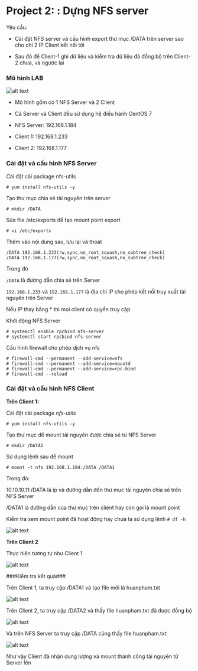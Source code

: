 # Project 2: : Dựng NFS server

Yêu cầu:

* Cài đặt NFS server và cấu hình export thư mục /DATA trên server sao cho chỉ 2 IP Client kết nối tới

* Sau đó để Client-1 ghi dữ liệu và kiểm tra dữ liệu đã đồng bộ trên Client-2 chưa, và ngược lại

### Mô hình LAB ###

![alt text](https://s3-ap-southeast-1.amazonaws.com/kipalog.com/si01kxcbia_Untitled-1.jpg)

- Mô hình gồm có 1 NFS Server và 2 Client

- Cả Server và Client đều sử dụng hệ điều hành CentOS 7

- NFS Server: 192.168.1.184

- Client 1: 192.168.1.233

- Client 2: 192.168.1.177

### Cài đặt và cấu hình NFS Server ###

Cài đặt cài package nfs-utils

` # yum install nfs-utils -y `

Tạo thư mục chia sẻ tài nguyên trên server

` # mkdir /DATA `

Sửa file /etc/exports để tạo mount point export

` # vi /etc/exports `

Thêm vào nội dung sau, lưu lại và thoát
```
/DATA 192.168.1.233(rw,sync,no_root_squash,no_subtree_check)
/DATA 192.168.1.177(rw,sync,no_root_squash,no_subtree_check) 
```
Trong đó

` /DATA ` là đường dẫn chia sẻ trên Server

` 192.168.1.233 ` và ` 192.168.1.177 ` là địa chỉ IP cho phép kết nối truy xuất tài nguyên trên Server

Nếu IP thay bằng * thì mọi client có quyền truy cập

Khởi động NFS Server
```
# systemctl enable rpcbind nfs-server
# systemctl start rpcbind nfs-server
```
Cấu hình firewall cho phép dịch vụ nfs
```
# firewall-cmd --permanent --add-service=nfs
# firewall-cmd --permanent --add-service=mountd
# firewall-cmd --permanent --add-service=rpc-bind
# firewall-cmd --reload
```
### Cài đặt và cấu hình NFS Client ###

**Trên Client 1:**

Cài đặt cài package *nfs-utils*

` # yum install nfs-utils -y `

Tạo thư mục để mount tài nguyên được chia sẻ từ NFS Server

` # mkdir /DATA1 `

Sử dụng lệnh sau để mount

` # mount -t nfs 192.168.1.184:/DATA /DATA1 `

Trong đó:

10.10.10.11:/DATA là ip và đường dẫn đến thư mục tài nguyên chia sẻ trên NFS Server

/DATA1 là đường dẫn của thư mục trên client hay còn gọi là mount point

Kiểm tra xem mount point đã hoạt động hay chưa ta sử dụng lệnh ` # df -h `

![alt text](https://s3-ap-southeast-1.amazonaws.com/kipalog.com/9f6xv128z1_Screenshot%202021-10-07%20142921.png)

**Trên Client 2**

Thực hiện tương tự như Client 1

![alt text](https://s3-ap-southeast-1.amazonaws.com/kipalog.com/timzfhcki3_Screenshot%202021-10-07%20143010.png)

###Kiểm tra kết quả###

Trên Client 1, ta truy cập /DATA1 và tạo file mới là huanpham.txt

![alt text](https://s3-ap-southeast-1.amazonaws.com/kipalog.com/ys03am2j3d_Screenshot%202021-10-07%20144445.png)

Trên Client 2, ta truy cập /DATA2 và thấy file huanpham.txt đã được đồng bộ

![alt text](https://s3-ap-southeast-1.amazonaws.com/kipalog.com/orau8n9le4_Screenshot%202021-10-07%20144526.png)

Và trên NFS Server ta truy cập /DATA cũng thấy file huanpham.txt

![alt text](https://s3-ap-southeast-1.amazonaws.com/kipalog.com/atcs4ikh0d_Screenshot%202021-10-07%20144639.png)

Như vậy Client đã nhận dung lượng và mount thành công tài nguyên từ Server lên
